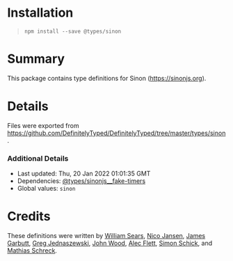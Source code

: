 # Installation
> `npm install --save @types/sinon`

# Summary
This package contains type definitions for Sinon (https://sinonjs.org).

# Details
Files were exported from https://github.com/DefinitelyTyped/DefinitelyTyped/tree/master/types/sinon.

### Additional Details
 * Last updated: Thu, 20 Jan 2022 01:01:35 GMT
 * Dependencies: [@types/sinonjs__fake-timers](https://npmjs.com/package/@types/sinonjs__fake-timers)
 * Global values: `sinon`

# Credits
These definitions were written by [William Sears](https://github.com/mrbigdog2u), [Nico Jansen](https://github.com/nicojs), [James Garbutt](https://github.com/43081j), [Greg Jednaszewski](https://github.com/gjednaszewski), [John Wood](https://github.com/johnjesse), [Alec Flett](https://github.com/alecf), [Simon Schick](https://github.com/SimonSchick), and [Mathias Schreck](https://github.com/lo1tuma).
